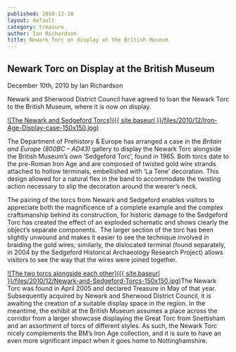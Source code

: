 ```yaml
---
published: 2010-12-10
layout: default
category: treasure
author: Ian Richardson
title: Newark Torc on display at the British Museum
---
```


Newark Torc on Display at the British Museum
--------------------------------------------

December 10th, 2010 by Ian Richardson

Newark and Sherwood District Council have agreed to loan the Newark Torc to the British Museum, where it is now on display.

[![The Newark and Sedgeford Torcs]({{ site.baseurl }}/files/2010/12/Iron-Age-Display-case-150x150.jpg)](http://www.flickr.com/photos/finds/5248974628/)

The Department of Prehistory & Europe has arranged a case in the _Britain and Europe (800BC – AD43)_ gallery to display the Newark Torc alongside the British Museum’s own ‘Sedgeford Torc’, found in 1965. Both torcs date to the pre-Roman Iron Age and are composed of twisted gold wire strands attached to hollow terminals, embellished with ‘La Tene’ decoration. This design allowed for a natural flex in the band to accommodate the twisting action necessary to slip the decoration around the wearer’s neck.

The pairing of the torcs from Newark and Sedgeford enables visitors to appreciate both the magnificence of a complete example and the complex craftsmanship behind its construction, for historic damage to the Sedgeford Torc has created the effect of an exploded schematic and shows clearly the object’s separate components.  The larger section of the torc has been slightly unwound and makes it easier to see the technique involved in braiding the gold wires; similarly, the dislocated terminal (found separately, in 2004 by the Sedgeford Historical Archaeology Research Project) allows visitors to see the way that the wires were joined together. 

[![The two torcs alongside each other]({{ site.baseurl }}/files/2010/12/Newark-and-Sedgeford-Torcs-150x150.jpg)](http://www.flickr.com/photos/finds/5248372071/)The Newark Torc was found in April 2005 and declared Treasure in May of that year. Subsequently acquired by Newark and Sherwood District Council, it is awaiting the creation of a suitable display space in the region. In the meantime, the exhibit at the British Museum assumes a place across the corridor from a larger showcase displaying the Great Torc from Snettisham and an assortment of torcs of different styles. As such, the Newark Torc nicely complements the BM’s Iron Age collection, and it is sure to have an even more significant impact when it goes home to Nottinghamshire.